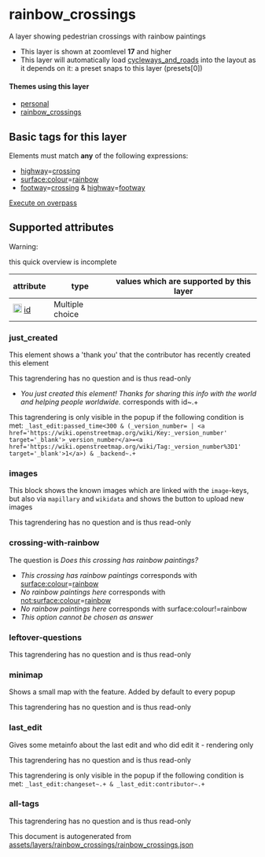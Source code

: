 [//]: # (WARNING: this file is automatically generated. Please find the sources at the bottom and edit those sources)

 rainbow_crossings 
===================





A layer showing pedestrian crossings with rainbow paintings






  - This layer is shown at zoomlevel **17** and higher
  - This layer will automatically load  [cycleways_and_roads](./cycleways_and_roads.md)  into the layout as it depends on it:  a preset snaps to this layer (presets[0])




#### Themes using this layer 





  - [personal](https://mapcomplete.org/personal)
  - [rainbow_crossings](https://mapcomplete.org/rainbow_crossings)




 Basic tags for this layer 
---------------------------



Elements must match **any** of the following expressions:

 - <a href='https://wiki.openstreetmap.org/wiki/Key:highway' target='_blank'>highway</a>=<a href='https://wiki.openstreetmap.org/wiki/Tag:highway%3Dcrossing' target='_blank'>crossing</a>
 - <a href='https://wiki.openstreetmap.org/wiki/Key:surface:colour' target='_blank'>surface:colour</a>=<a href='https://wiki.openstreetmap.org/wiki/Tag:surface:colour%3Drainbow' target='_blank'>rainbow</a>
 - <a href='https://wiki.openstreetmap.org/wiki/Key:footway' target='_blank'>footway</a>=<a href='https://wiki.openstreetmap.org/wiki/Tag:footway%3Dcrossing' target='_blank'>crossing</a> & <a href='https://wiki.openstreetmap.org/wiki/Key:highway' target='_blank'>highway</a>=<a href='https://wiki.openstreetmap.org/wiki/Tag:highway%3Dfootway' target='_blank'>footway</a>

[Execute on overpass](http://overpass-turbo.eu/?Q=%5Bout%3Ajson%5D%5Btimeout%3A90%5D%3B%28%20%20%20%20nwr%5B%22highway%22%3D%22crossing%22%5D%28%7B%7Bbbox%7D%7D%29%3B%0A%20%20%20%20nwr%5B%22surface%3Acolour%22%3D%22rainbow%22%5D%28%7B%7Bbbox%7D%7D%29%3B%0A%20%20%20%20nwr%5B%22footway%22%3D%22crossing%22%5D%5B%22highway%22%3D%22footway%22%5D%28%7B%7Bbbox%7D%7D%29%3B%0A%29%3Bout%20body%3B%3E%3Bout%20skel%20qt%3B)



 Supported attributes 
----------------------



Warning: 

this quick overview is incomplete



attribute | type | values which are supported by this layer
----------- | ------ | ------------------------------------------
[<img src='https://mapcomplete.org/assets/svg/statistics.svg' height='18px'>](https://taginfo.openstreetmap.org/keys/id#values) [id](https://wiki.openstreetmap.org/wiki/Key:id) | Multiple choice | 




### just_created 



This element shows a 'thank you' that the contributor has recently created this element

This tagrendering has no question and is thus read-only





  - *You just created this element! Thanks for sharing this info with the world and helping people worldwide.*  corresponds with  id~.+


This tagrendering is only visible in the popup if the following condition is met: `_last_edit:passed_time<300 & (_version_number= | <a href='https://wiki.openstreetmap.org/wiki/Key:_version_number' target='_blank'>_version_number</a>=<a href='https://wiki.openstreetmap.org/wiki/Tag:_version_number%3D1' target='_blank'>1</a>) & _backend~.+`



### images 



This block shows the known images which are linked with the `image`-keys, but also via `mapillary` and `wikidata` and shows the button to upload new images

This tagrendering has no question and is thus read-only





### crossing-with-rainbow 



The question is  *Does this crossing has rainbow paintings?*





  - *This crossing has rainbow paintings*  corresponds with  <a href='https://wiki.openstreetmap.org/wiki/Key:surface:colour' target='_blank'>surface:colour</a>=<a href='https://wiki.openstreetmap.org/wiki/Tag:surface:colour%3Drainbow' target='_blank'>rainbow</a>
  - *No rainbow paintings here*  corresponds with  <a href='https://wiki.openstreetmap.org/wiki/Key:not:surface:colour' target='_blank'>not:surface:colour</a>=<a href='https://wiki.openstreetmap.org/wiki/Tag:not:surface:colour%3Drainbow' target='_blank'>rainbow</a>
  - *No rainbow paintings here*  corresponds with  surface:colour!=rainbow
  - _This option cannot be chosen as answer_




### leftover-questions 



This tagrendering has no question and is thus read-only





### minimap 



Shows a small map with the feature. Added by default to every popup

This tagrendering has no question and is thus read-only





### last_edit 



Gives some metainfo about the last edit and who did edit it - rendering only

This tagrendering has no question and is thus read-only



This tagrendering is only visible in the popup if the following condition is met: `_last_edit:changeset~.+ & _last_edit:contributor~.+`



### all-tags 



This tagrendering has no question and is thus read-only

 

This document is autogenerated from [assets/layers/rainbow_crossings/rainbow_crossings.json](https://github.com/pietervdvn/MapComplete/blob/develop/assets/layers/rainbow_crossings/rainbow_crossings.json)
